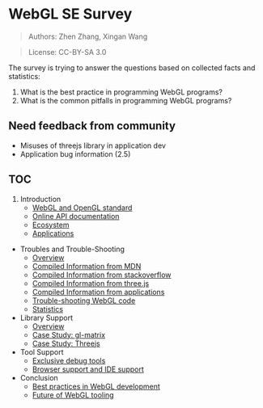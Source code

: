 # WebGL SE Survey

> Authors: Zhen Zhang, Xingan Wang

> License: CC-BY-SA 3.0

The survey is trying to answer the questions based on collected facts
and statistics:


1. What is the best practice in programming WebGL programs?
2. What is the common pitfalls in programming WebGL programs?

## Need feedback from community
+ Misuses of threejs library in application dev
+ Application bug information (2.5)

## TOC
1. Introduction
    + [WebGL and OpenGL standard](intro/standard.md)
    + [Online API documentation](intro/apidoc.md)
    + [Ecosystem](intro/eco.md)
    + [Applications](intro/apps.md)
+ Troubles and Trouble-Shooting
    + [Overview](bugs/overview.md)
    + [Compiled Information from MDN](bugs/mdn.md)
    + [Compiled Information from stackoverflow](bugs/stackoverflow.md)
    + [Compiled Information from three.js](bugs/threejs.md)
    + [Compiled Information from applications](bugs/apps.md)
    + [Trouble-shooting WebGL code](bugs/trouble-shooting.md)
    + [Statistics](bugs/stats.md)
+ Library Support
    + [Overview](libs/overview.md)
    + [Case Study: gl-matrix](libs/gl-matrix.md)
    + [Case Study: Threejs](libs/threejs.md)
+ Tool Support
    + [Exclusive debug tools](tools/debug-tools.md)
    + [Browser support and IDE support](tools/browser.md)
+ Conclusion
    + [Best practices in WebGL development](conclusion/best-practice.md)
    + [Future of WebGL tooling](conclusion/future.md)
